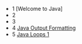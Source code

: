- 1 [Welcome to Java]
- 2
- 3
- 4 [Java Output Formatting](004-java-output-formatting)
- 5 [Java Loops 1](005-java-loops-1)
